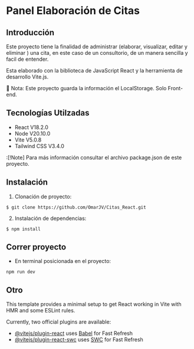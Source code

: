 <center>
    <svg src="/src/assets/react.svg"></svg>
</center>

# Panel Elaboración de Citas

## Introducción

Este proyecto tiene la finalidad de administrar (elaborar, visualizar, editar y eliminar ) una cita, en este caso de un consultorio, de un manera sencilla y facil de entender.

Esta elaborado con la biblioteca de JavaScript React y la herramienta de desarrollo Vite.js.

📝 Nota: Este proyecto guarda la información el LocalStorage. Solo Front-end.

## Tecnologías Utilzadas

- React V18.2.0
- Node V20.10.0 
- Vite V5.0.8
- Tailwind CSS V3.4.0

:[!Note] 
Para más información consultar el archivo package.json de este proyecto.

## Instalación 

1. Clonación de proyecto:

`$ git clone https://github.com/OmarJV/Citas_React.git`

2. Instalación de dependencias:

`$ npm install`

## Correr proyecto

- En terminal posicionada en el proyecto:

`npm run dev`


## Otro

This template provides a minimal setup to get React working in Vite with HMR and some ESLint rules.

Currently, two official plugins are available:

- [@vitejs/plugin-react](https://github.com/vitejs/vite-plugin-react/blob/main/packages/plugin-react/README.md) uses [Babel](https://babeljs.io/) for Fast Refresh
- [@vitejs/plugin-react-swc](https://github.com/vitejs/vite-plugin-react-swc) uses [SWC](https://swc.rs/) for Fast Refresh
